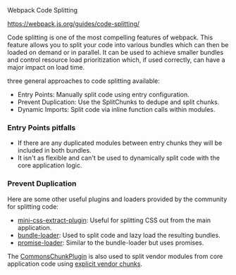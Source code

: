 Webpack Code Splitting

https://webpack.js.org/guides/code-splitting/

Code splitting is one of the most compelling features of webpack. This feature allows you to split your code into various bundles which can then be loaded on demand or in parallel. It can be used to achieve smaller bundles and control resource load prioritization which, if used correctly, can have a major impact on load time.

 three general approaches to code splitting available:

* Entry Points: Manually split code using entry configuration.
* Prevent Duplication: Use the SplitChunks to dedupe and split chunks.
* Dynamic Imports: Split code via inline function calls within modules.

### Entry Points pitfalls 

* If there are any duplicated modules between entry chunks they will be included in both bundles.
* It isn't as flexible and can't be used to dynamically split code with the core application logic.

### Prevent Duplication
Here are some other useful plugins and loaders provided by the community for splitting code:

* [mini-css-extract-plugin](https://webpack.js.org/plugins/mini-css-extract-plugin): Useful for splitting CSS out from the main application.
* [bundle-loader](https://webpack.js.org/loaders/bundle-loader): Used to split code and lazy load the resulting bundles.
* [promise-loader](https://github.com/gaearon/promise-loader): Similar to the bundle-loader but uses promises.

The [CommonsChunkPlugin](https://webpack.js.org/plugins/commons-chunk-plugin) is also used to split vendor modules from core application code using [explicit vendor chunks](https://webpack.js.org/plugins/commons-chunk-plugin/#explicit-vendor-chunk).


